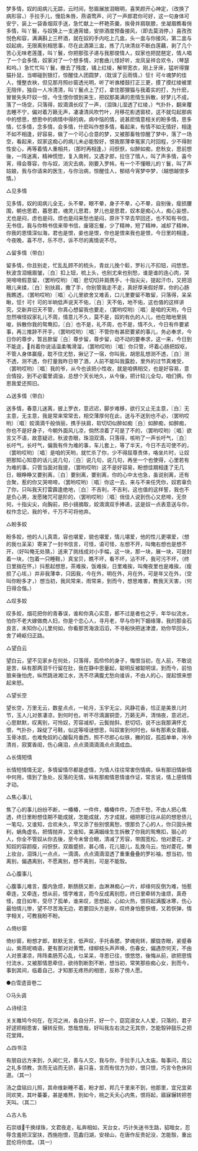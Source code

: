 <!-- { "loadSidebar": true } -->
梦多情，奴的闺病儿无踪，云时间，愁眉展放泪眼明，喜笑颜开心神定，（改换了病形容，）手拉手儿，慢启朱唇，燕语莺声，问了一声郎君你可好，这一句身体可安宁，装上一袋香烟双手送，急忙献上一杯艳茶羹，挨骨并肩联膝，坐凝眉瞧看俏多情，叫丫鬟，与奴换上一支通宵蜡，安排酒度预备接风，（即去莫消停，）喜孜孜悦色和容，满满斟上三杯酒，就在奴的手内吃上几盅，头一盅与你接风，第二盅与奴起病，无限离别相思事，尽在此酒第三盅，拣了几块清丝不断白莲藕，剥了几个苦心无味老莲蓬，叫丫鬟，你把那弦子递与我那俊情人，奴家也把琵琶定，情人唱了一个会多情，奴家对了一个想多情，对套曲儿怪好听，龙凤呈祥合欢令，（琴瑟和呜，）急忙忙叫丫鬟，撤去了残度，铺上红绫，解带宽衣，刚上牙床，猛听得狸猫扑鼠，当啷碰到银灯，惊醒佳人团圆梦，（耽误了云雨情，）怔忄可々魂梦的佳人，慢整衣袂，但见那月照纱窗透光明，听了听谯楼鼓打正三更，摸了摸红绫被里无陪伴，独自一人冷清清，叫丫鬟点上了灯，拿住那狸猫与我着实的打，为什麽，冒冒失失吓奴一惊，今生恨你恨到来生，把奴那美满的恩情生拆散，好梦儿不成，落了一场空，只落得，姣滴滴长叹了一声，（泪珠儿湿透了红绫，）气扑扑，翻来覆去睡不宁，偏对着万籁无声，凄凄清风吹竹叶，月移花影透窗棂，这不就勾起那病中的想思，想思中的病情中得的病，病中恼的情，说甚麽情意相关的盼多情，思多情，忆多情，念多情，会多情，什麽叫作想多情，看起来，有情不如无情好，相逢不如不相逢，好容易，做了一个可心合意的梦，又被那畜牲惊醒了梦中，落了一场空，看起来，奴家这痴心的病儿未必能彀好，恨我那薄幸冤家几时回程，少不得耐性安心，再等着情人重相共，（那时再相逢，）闷恹恹，似醉如痴，悲秋女，思前想後，一阵迷离，精神慌惚，复入南柯，又遇才郎，拉住了情人，叫了声多情，喜今宵，得会尊容，你与奴，消灾去病，刚要入罗帏，有一个不懂眼儿的丫鬟，叫了声姑娘，我与你请来的医生，与你治病，惊醒佳人，郁结今宵梦中梦，（越想越恨多情。）

△见多情

见多情，奴的闺病儿全无，头不晕，眼不晕，身子不晕，心不晕，自别後，瘦损腰围，朝也思君，暮思君，魂灵儿思君，梦儿也是思君，奴本是痴心人，痴心妄想，尤也是闷，虑也是闷，烦也是闷来愁也是闷，原许下早去早回还，也不知有书信，无书信，我与你稍书信来带书信，废寝忘餐，少了精神，短了精神，减却了精神，你我的恩情深似海，君也是恨，妾也是恨，你也是恨来我也是恨，今日里的相逢，今夜晚，喜不尽，乐不尽，诉不尽的离情说不尽。

△留多情（带白）

留多情，你且别走，忙乱乱顾不的梳头，青丝儿挽个鬏，罗衫儿不扣钮，闷悠悠，秋波含泪蛾眉皱，〖白〗扣上钮，梳上头，也别尤来也别愁，谁是谁的连心肉，哭哭啼啼假意留，（罢哟哎哟）〖唱〗悲切切并肩携手，十指尖尖，提起汗巾，又把泪眼儿来揉，〖白〗别扶肩，撒了手，你别管我走不走，真好厚来假好厚，你的心肠我瞧透，（罢哟哎哟）〖唱〗心儿里欲舍又难丢，口儿里要留不敢留，只落得，呆呆瞅，怔忄可忄可的半晌低声说天不佑，〖白〗天不佑，地不佑，这也值的这样讲究，交新弃旧天不管，你真心想留我也要走，（罢哟哎哟）〖唱〗是咱的天哟，今日忽然嗔怪奴家礼儿不周，情意儿不久，莫不是，奴的有仇的人儿，他在暗地里挑唆，拆散你我的鸳鸯扣，〖白〗也不是，礼不周，也不是，情不久，今日有件要紧事，再三推辞不开手，（罢哟哎哟）〖唱〗不管你有甚麽要紧的事儿，务必奉求，今日你的尊步，暂且款留〖白〗尊步留，尊步留，动不动的要奉求，这一来，今日到不能走，肖着你说话温柔嘴滑溜，（罢哟哎哟）〖唱〗你只管，坏着心肠把奴呕，不管人身体赢瘦，耽不住尤愁，揪记了一宿，你叫我，胡思乱想测不透，〖白〗测不透，测不透，你打量我昨日带了酒，人前不能叫我露脸，里外的过节真难受，（罢哟哎哟）〖唱〗我的爷，从今也该把小性收，就是咱俩相交，也是好容易，意合情投，到不必蜜里调油，总想个天长地久，从今後，把计较儿全勾，咱们俩，你恩我爱还照旧。

△送多情（带白）

送多情，春意儿迷离，披上罗衣，意迟迟，脚步难移，欲行又止无主意，〖白〗无主意，无主意，我是常来常常去，相交薄厚何在此，送与不送到也不必，（罢哟哎哟）〖唱〗姣滴滴千般俏丽，携手扶肩，软切切似醉如痴〖白〗如醉痴，如醉痴，你也不是好身子，今朝外面风儿凉，倘然凉着了可是了不的，（罢哟哎哟）〖唱〗欲言又不语，故意疑迟，秋波杏眼，珠泪双滴，只落得，咳哟了一声长吁气，〖白〗长吁气，长吁气，偏我有件为难的事，车儿套上，等了半天，今日不去可使不的，（罢哟哎哟）〖唱〗是咱的天哟，就忙杀了你，少不得屈尊贵体，咯坐片时，让奴把那知心知意的话儿说几句，〖白〗说几句，说几句，再坐一个也使得，心里若有为难的事，只管当面对我提，（罢哟哎哟）这不是好容易，盼想佳期相逢了无几日，眼睁睁又要别离，〖白〗要别离，要别离，你的心中太也急，虽说别离，还有合聚，惹的你又哭啼啼，（罢哟哎哟）〖唱〗你这一去，来与不来任凭你，奴若辜负了你，只叫我天打雷霹逢绝地，〖白〗不吉利，不吉利，这也值的这样誓，我也不是负心男，发愿赌咒可是阶的，（罢哟哎哟）〖唱〗俏佳人说到伤心又悲啼，无奈何，十指尖尖，向胸前，把小镜摘取，姣滴滴双手捧递，这是奴一点表意送与你，权作念记，我的爷，千万不可将他弃。

△盼多姣

盼多姣，他的人儿真乖，容也堪爱，貌也堪爱，情儿堪爱，他的性儿更堪爱，（想的我乜呆呆）寄来了一封书信言，可怪，语可怪，左想不开，叫俺右想也是想不开，（好叫俺无处猜，）送来了挑线成对小手幅，这一块，那一块，展一块，可是封着一块，（包着一只睡鞋，）真宝贝，瞧不坏，看不坏，沾不坏，我可污不坏，（终日里揣在怀，）抖惹起想思，茶难挨，饭难挨，日里难挨，叫俺夜里也是难挨，（瘦损了心垓，）并非我薄幸，只因我，今在外，明在外，月在外，可是年又在外，（空叫你盼多才，）想当初，我风常来，雨常来，到而今，想思难害，教我天天害，（何日得合偕。）

△叹多姣

叹多姣，烟花把你的青春误，谁和你真心实意，都不过是者也之乎，年华似流水，怕你不老大嫁做商人妇，你是个恋心人，寻月老，早与你判下姻缘簿，我的那金石良言，未知你心儿里何如，你看那苦海浪滔滔，不寻船快把迷津渡，劝你早回头，舍了崎岖归正路。

△望白云

望白云，望不见家乡在何处，只落得，孤伶伶的身子，悔恨当初，在人前，不敢说是苦，纵有那两泪千行留在肚，我在静中思量起，聪明反被聪明误，到而今，前怕狼来後怕虎，纵然跳进湘江水，洗不尽满腹尤愁向谁诉，不由人的心，提起恨来想起来怒。

△望长空

望长空，万里无云，数星点点，一轮月，玉宇无尘，风静花香，恰正是美景儿时节，玉人儿对景凄凉，到何时也，听不尽滴漏铜壶，万籁无声，清悄夜，意迟迟，心思默默，叹离别，可怜奴，芳容减却，云鬓抛斜，悲切切，说不出我那满怀尤恨，气扑扑，跺绽了弓鞋，似这等哑谜想思，叫奴害到何时也，纵有那素女青娥，玉骨冰肌，也难免奴的心酸裂月垂西，照不尽郎心似铁，撇的奴，孤孤单单，冷冷清肖，寂寞香闺，伤心痛泪，点点滴滴滴滴点点滴成血。

△长情短情

长情短情情无定，多情留情尽都是虚情，为情人往往常害伤情病，纵有那旧情新情中何用，情到了急处，反落的无情，纵有那痴情恩情谁作证，常言说，情上感情情才动。

△焦心事儿

焦了心的事儿纷纷不断，一椿椿，一件件，椿椿件件，万虑千愁，不由人把心焦透，终日里盼想佳期不能成就，怎能成就，方才成就，细把那已往从前的想思债儿一笔勾，又谁知，合欢未久，早又添了些别恨离愁，恨那负了心的人，你只固头微利，蜗角虚名，把情抛弃，又谁知，美满姻缘生生拆散了你我的鸳鸯扣，狠心的人，你全不管奴从你去後，至今未曾合眼，清减了芳容，带围宽松，怕对菱花，才知奴的容颜瘦，闷恹恹，双眉蹙损，甚心情，花儿钿儿，乱挽乌云，怕对菱花，懒上妆台，泪珠儿一点点，一滴滴，点点滴滴湿透了重重叠叠的罗衫袖，想当初，怕离别，偏遇离别，不愿离别，想不离别，可是不能彀。

△心腹事儿

心腹事儿难言，腹内急烦，断肠肠又断，血淋淋痴心一片，却缘何反倒为难，怕惹牵连，又牵连，想从前，情字难言，而今反成离别怨，终日里牵转为谁烦，真奇怪，度日如年，受尽了孤单，谁来叹，思想起，心如火热，恨将起满腹冰寒，伤心最怕情儿惨，望不尽苦海无边，若要回头方是岸，叹终身怕惹恹缠，又若恹弹，情字相关，可教我盼不盼。

△倚纱窗

倚纱窗，盼想才郎，默默无言，低声叹，手托香腮，梦魂宛转，朦胧杏眼，紧蹙春山，紫燕呢喃语，更有那对对黄莺，绿柳枝头声声唤，伤春女，偏遇奈何天，不由人对景凄凉，阵阵柔肠芳心乱，乜呆呆，寻思已往，恨悠悠，後悔从前，欲把恩情付流水，又被那情恩牵住，欲待割断割不断，想当初，常笑那些痴心女，到而今，事到其间，临着自己，才知那无疼热的相思，反称了傍人愿。

●白雪遗音卷二

○马头调

△诗经注

关关雎鸠今何在，在河之洲，各自分开，好一个，窈窕淑女人人爱，只落的，君子好逑把相思害，辗转反侧，悠哉悠哉，好叫我左右流之无其奈，怎能彀钟鼓乐之把花堂拜。

△四书注

有朋自远方来到，久闻仁兄，善与人交，我与你，手拉手儿入太庙，每事问，周公之礼多领教，贪而无谄而无骄，喜只喜，言而有信方为妙，恨只恨，巧言令色休同道。（其一）

汤之盘铭曰儿照，其命维新睡不着，盼才郎，邦几千里来不到，他那里，宜兄宜弟同欢笑，其叶蓁蓁，甚是难熬，到如今，桃之夭夭心内焦，恨将起，寤寐辗转把苍天叫。（其二）

△古人名

石崇琅千换绿珠，文君夜走，私奔相如，天台女，巧计失迷书生路，貂暗女，忍辱含羞把汉室扶，西施抱恨，范蠡归湖，安禄山，在唐作反贵妃没，怎能彀，重出昆伦将你度。（其一）

